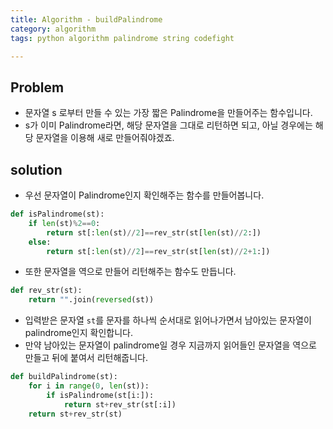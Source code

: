 ```yaml
---
title: Algorithm - buildPalindrome
category: algorithm 
tags: python algorithm palindrome string codefight

---
```


## Problem
- 문자열 s 로부터 만들 수 있는 가장 짧은 Palindrome을 만들어주는 함수입니다. 
- s가 이미 Palindrome라면, 해당 문자열을 그대로 리턴하면 되고, 아닐 경우에는 해당 문자열을 이용해 새로 만들어줘야겠죠.

## solution 

- 우선 문자열이 Palindrome인지 확인해주는 함수를 만들어봅니다. 

```python
def isPalindrome(st):
    if len(st)%2==0:
        return st[:len(st)//2]==rev_str(st[len(st)//2:])
    else:
        return st[:len(st)//2]==rev_str(st[len(st)//2+1:])
```

- 또한 문자열을 역으로 만들어 리턴해주는 함수도 만듭니다. 

```python
def rev_str(st):
    return "".join(reversed(st))
```

- 입력받은 문자열 `st`를 문자를 하나씩 순서대로 읽어나가면서 남아있는 문자열이 palindrome인지 확인합니다. 
- 만약 남아있는 문자열이 palindrome일 경우 지금까지 읽어들인 문자열을 역으로 만들고 뒤에 붙여서 리턴해줍니다. 

```python
def buildPalindrome(st):
    for i in range(0, len(st)):
        if isPalindrome(st[i:]):
            return st+rev_str(st[:i])
    return st+rev_str(st)
```

